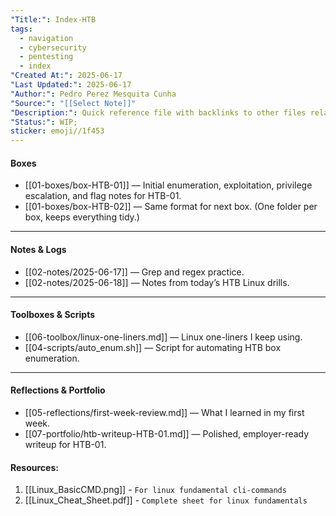 ```yaml
---
"Title:": Index-HTB
tags:
  - navigation
  - cybersecurity
  - pentesting
  - index
"Created At:": 2025-06-17
"Last Updated:": 2025-06-17
"Author:": Pedro Perez Mesquita Cunha
"Source:": "[[Select Note]]"
"Description:": Quick reference file with backlinks to other files related to the project.
"Status:": WIP;
sticker: emoji//1f453
---
```

#### Boxes

- [[01-boxes/box-HTB-01]] — Initial enumeration, exploitation, privilege escalation, and flag notes for HTB-01.
- [[01-boxes/box-HTB-02]] — Same format for next box. (One folder per box, keeps everything tidy.)

---

#### Notes & Logs

- [[02-notes/2025-06-17]] — Grep and regex practice.
- [[02-notes/2025-06-18]] — Notes from today’s HTB Linux drills.

---

#### Toolboxes & Scripts

- [[06-toolbox/linux-one-liners.md]] — Linux one-liners I keep using.
- [[04-scripts/auto_enum.sh]] — Script for automating HTB box enumeration.

---

####  Reflections & Portfolio

- [[05-reflections/first-week-review.md]] — What I learned in my first week.
- [[07-portfolio/htb-writeup-HTB-01.md]] — Polished, employer-ready writeup for HTB-01.
#### Resources:

1. [[Linux_BasicCMD.png]] - `For linux fundamental cli-commands` 
2. [[Linux_Cheat_Sheet.pdf]] - `Complete sheet for linux fundamentals`
